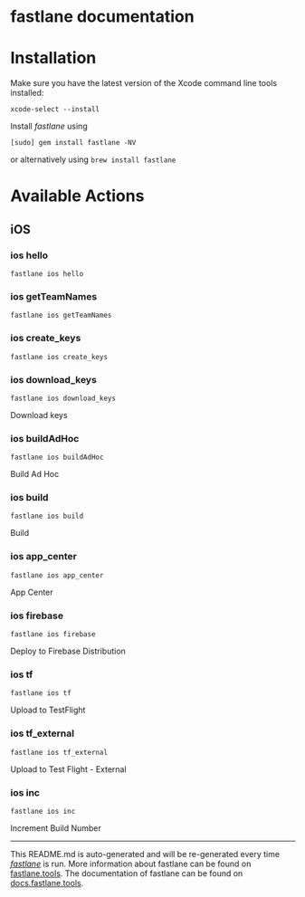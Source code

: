 fastlane documentation
================
# Installation

Make sure you have the latest version of the Xcode command line tools installed:

```
xcode-select --install
```

Install _fastlane_ using
```
[sudo] gem install fastlane -NV
```
or alternatively using `brew install fastlane`

# Available Actions
## iOS
### ios hello
```
fastlane ios hello
```

### ios getTeamNames
```
fastlane ios getTeamNames
```

### ios create_keys
```
fastlane ios create_keys
```

### ios download_keys
```
fastlane ios download_keys
```
Download keys
### ios buildAdHoc
```
fastlane ios buildAdHoc
```
Build Ad Hoc
### ios build
```
fastlane ios build
```
Build
### ios app_center
```
fastlane ios app_center
```
App Center
### ios firebase
```
fastlane ios firebase
```
Deploy to Firebase Distribution
### ios tf
```
fastlane ios tf
```
Upload to TestFlight
### ios tf_external
```
fastlane ios tf_external
```
Upload to Test Flight - External
### ios inc
```
fastlane ios inc
```
Increment Build Number

----

This README.md is auto-generated and will be re-generated every time [_fastlane_](https://fastlane.tools) is run.
More information about fastlane can be found on [fastlane.tools](https://fastlane.tools).
The documentation of fastlane can be found on [docs.fastlane.tools](https://docs.fastlane.tools).
